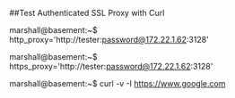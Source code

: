 
##Test Authenticated SSL Proxy with Curl

marshall@basement:~$ http_proxy='http://tester:password@172.22.1.62:3128'

marshall@basement:~$ https_proxy='http://tester:password@172.22.1.62:3128'

marshall@basement:~$ curl -v -I https://www.google.com
